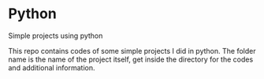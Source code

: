 # Python
Simple projects using python

This repo contains codes of some simple projects I did in python.
The folder name is the name of the project itself, get inside the directory for the codes and additional information. 
